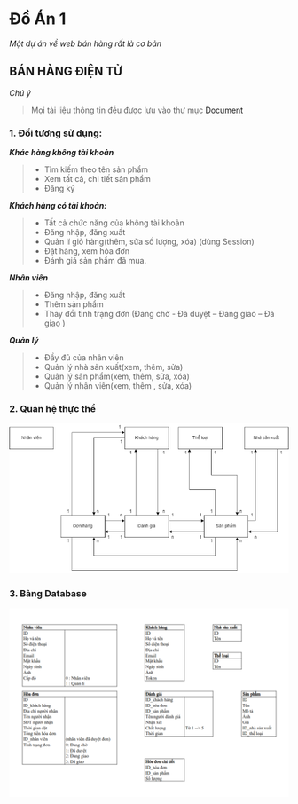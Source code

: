 # Đồ Án 1
*Một dự án về web bán hàng rất là cơ bản*


## BÁN HÀNG ĐIỆN TỬ
*Chú ý*
>Mọi tài liệu thông tin đều được lưu vào thư mục [Document]("./Document")
### 1. Đối tương sử dụng:
***Khác hàng không tài khoản***

>+ Tìm kiếm theo tên sản phẩm
>+ Xem tất cả, chi tiết sản phẩm
>+ Đăng ký

***Khách hàng có tài khoản:***

>+ Tất cả chức năng của không tài khoản
>+ Đăng nhập, đăng xuất
>+ Quản lí giỏ hàng(thêm, sửa số lượng, xóa) (dùng Session)
>+ Đặt hàng, xem hóa đơn
>+ Đánh giá sản phẩm đã mua.

***Nhân viên***

>+ Đăng nhập, đăng xuất
>+ Thêm sản phẩm
>+ Thay đổi tình trạng đơn (Đang chờ - Đã duyệt – Đang giao – Đã giao ) 

***Quản lý***

>+ Đầy đủ của nhân viên
>+ Quản lý nhà sản xuất(xem, thêm, sửa)
>+ Quản lý sản phẩm(xem, thêm, sửa, xóa)
>+ Quản lý nhân viên(xem, thêm , sửa, xóa)


### 2. Quan hệ thực thể

<img src = "./Document/Quan hệ thực thể .png"  witdh = ""/>



### 3. Bảng Database 

<img src = "./Document/Database.png" witdh  = "100%">


  
